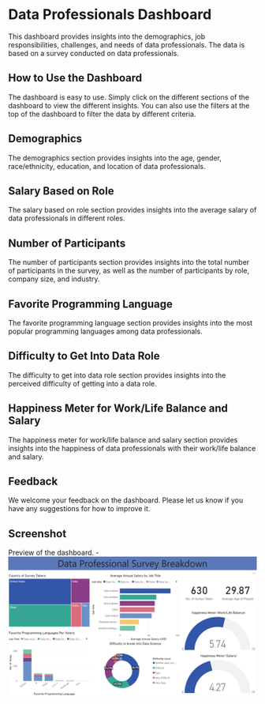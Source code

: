  # Data Professionals Dashboard
This dashboard provides insights into the demographics, job responsibilities, challenges, and needs of data professionals. The data is based on a survey conducted on data professionals.
## How to Use the Dashboard
The dashboard is easy to use. Simply click on the different sections of the dashboard to view the different insights. You can also use the filters at the top of the dashboard to filter the data by different criteria.
## Demographics
The demographics section provides insights into the age, gender, race/ethnicity, education, and location of data professionals.
## Salary Based on Role
The salary based on role section provides insights into the average salary of data professionals in different roles.
## Number of Participants
The number of participants section provides insights into the total number of participants in the survey, as well as the number of participants by role, company size, and industry.
## Favorite Programming Language
The favorite programming language section provides insights into the most popular programming languages among data professionals.
## Difficulty to Get Into Data Role
The difficulty to get into data role section provides insights into the perceived difficulty of getting into a data role.
## Happiness Meter for Work/Life Balance and Salary
The happiness meter for work/life balance and salary section provides insights into the happiness of data professionals with their work/life balance and salary.
## Feedback
We welcome your feedback on the dashboard. Please let us know if you have any suggestions for how to improve it.
## Screenshot
Preview of the dashboard. - ![Dashbaord Preview](https://github.com/Dixshant2313/Data_Professionals_Survey_Dashboard/blob/main/image.png)
